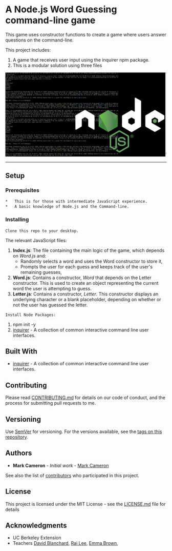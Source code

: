 # A Node.js Word Guessing command-line game

This game uses constructor functions to create a game where users answer questions on the command-line. 

This project includes:
1. A game that receives user input using the inquirer npm package.
2. This is a modular solution using three files

![Word Guessing Node app](https://github.com/markcam1/liri-node-app/blob/master/media/liri_node.png)

---

## Setup
### Prerequisites
```
*	This is for those with intermediate JavaScript experience.
*	A basic knowledge of Node.js and the Command-line. 
```
### Installing
```
Clone this repo to your desktop.
```

The relevant JavaScript files:
1.	__Index.js__: The file containing the main logic of the game, which depends on _Word.js_ and:
    * Randomly selects a word and uses the Word constructor to store it,
    * Prompts the user for each guess and keeps track of the user's remaining guesses,
2. __Word.js__: Contains a constructor, _Word_ that depends on the Letter constructor. This is used to create an object representing the current word the user is attempting to guess.
3. __Letter.js__: Contains a constructor, _Letter_. This constructor displays an underlying character or a blank placeholder, depending on whether or not the user has guessed the letter.

```
Install Node Packages:
```
1. npm init -y
2. [inquirer](https://www.npmjs.com/package/inquirer) - A collection of common interactive command line user interfaces.

## Built With 
* [inquirer](https://www.npmjs.com/package/inquirer) - A collection of common interactive command line user interfaces.

## Contributing
Please read [CONTRIBUTING.md](CONTRIBUTING.md) for details on our code of conduct, and the process for submitting pull requests to me.

## Versioning
Use [SemVer](http://semver.org/) for versioning. For the versions available, see the [tags on this repository](https://github.com/markcam1/node_word_guess/tags). 

## Authors
* **Mark Cameron** - *Initial work* - [Mark Cameron](https://markcam1.github.io/)

See also the list of [contributors](https://github.com/calendarapp1bootcamp/node_word_guess/graphs/contributors) who participated in this project.

## License
This project is licensed under the MIT License - see the [LICENSE.md](LICENSE.md) file for details

## Acknowledgments
* UC Berkeley Extension
* Teachers [David Blanchard](https://www.linkedin.com/in/dblanchard13/), [Rai Lee](https://www.linkedin.com/in/rai-lee-38061696/), [Emma Brown](https://github.com/EmmaEm),